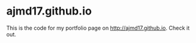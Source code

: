 # ajmd17.github.io
This is the code for my portfolio page on http://ajmd17.github.io. Check it out.

